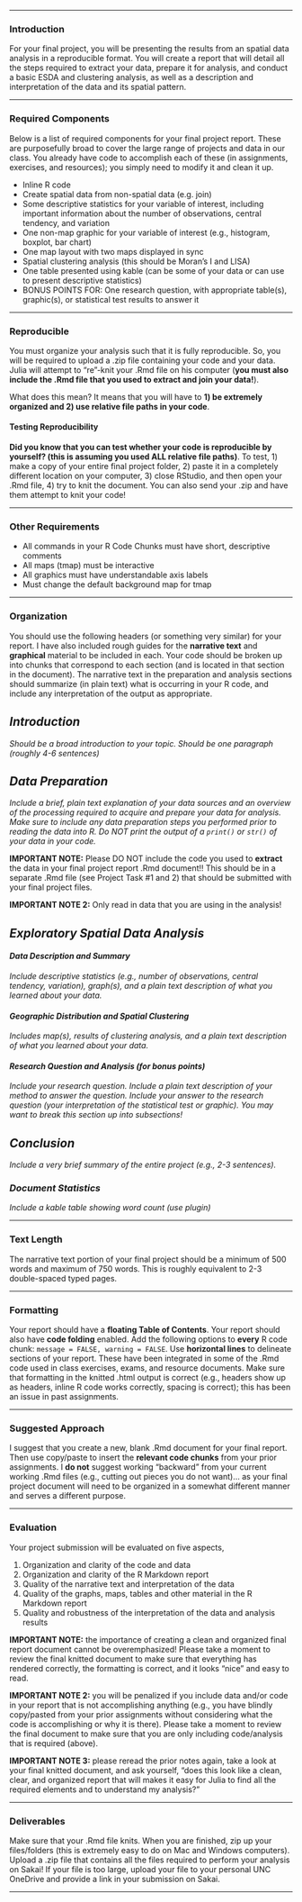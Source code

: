<style>
div.blue { background-color:#ffdad2; padding: 10px 10px 3px 10px;}
</style>

------------------------------------------------------------------------

### Introduction

For your final project, you will be presenting the results from an
spatial data analysis in a reproducible format. You will create a report
that will detail all the steps required to extract your data, prepare it
for analysis, and conduct a basic ESDA and clustering analysis, as well
as a description and interpretation of the data and its spatial pattern.

------------------------------------------------------------------------

### Required Components

Below is a list of required components for your final project report.
These are purposefully broad to cover the large range of projects and
data in our class. You already have code to accomplish each of these (in
assignments, exercises, and resources); you simply need to modify it and
clean it up.

-   Inline R code  
-   Create spatial data from non-spatial data (e.g. join)
-   Some descriptive statistics for your variable of interest, including
    important information about the number of observations, central
    tendency, and variation  
-   One non-map graphic for your variable of interest (e.g., histogram,
    boxplot, bar chart)  
-   One map layout with two maps displayed in sync  
-   Spatial clustering analysis (this should be Moran’s I and LISA)  
-   One table presented using kable (can be some of your data or can use
    to present descriptive statistics)
-   BONUS POINTS FOR: One research question, with appropriate table(s),
    graphic(s), or statistical test results to answer it

------------------------------------------------------------------------

### Reproducible

You must organize your analysis such that it is fully reproducible. So,
you will be required to upload a .zip file containing your code and your
data. Julia will attempt to “re”-knit your .Rmd file on his computer
(**you must also include the .Rmd file that you used to extract and join
your data!**).

What does this mean? It means that you will have to **1) be extremely
organized and 2) use relative file paths in your code**.

#### Testing Reproducibility

**Did you know that you can test whether your code is reproducible by
yourself? (this is assuming you used ALL relative file paths)**. To
test, 1) make a copy of your entire final project folder, 2) paste it in
a completely different location on your computer, 3) close RStudio, and
then open your .Rmd file, 4) try to knit the document. You can also send
your .zip and have them attempt to knit your code!

------------------------------------------------------------------------

### Other Requirements

-   All commands in your R Code Chunks must have short, descriptive
    comments  
-   All maps (tmap) must be interactive
-   All graphics must have understandable axis labels  
-   Must change the default background map for tmap

------------------------------------------------------------------------

### Organization

You should use the following headers (or something very similar) for
your report. I have also included rough guides for the **narrative
text** and **graphical** material to be included in each. Your code
should be broken up into chunks that correspond to each section (and is
located in that section in the document). The narrative text in the
preparation and analysis sections should summarize (in plain text) what
is occurring in your R code, and include any interpretation of the
output as appropriate.

## *Introduction*

*Should be a broad introduction to your topic. Should be one paragraph
(roughly 4-6 sentences)*

## *Data Preparation*

*Include a brief, plain text explanation of your data sources and an
overview of the processing required to acquire and prepare your data for
analysis. Make sure to include any data preparation steps you performed
prior to reading the data into R. Do NOT print the output of a `print()`
or `str()` of your data in your code.*

**IMPORTANT NOTE:** Please DO NOT include the code you used to
**extract** the data in your final project report .Rmd document!! This
should be in a separate .Rmd file (see Project Task \#1 and 2) that
should be submitted with your final project files.

**IMPORTANT NOTE 2:** Only read in data that you are using in the
analysis!

## *Exploratory Spatial Data Analysis*

#### *Data Description and Summary*

*Include descriptive statistics (e.g., number of observations, central
tendency, variation), graph(s), and a plain text description of what you
learned about your data.*

#### *Geographic Distribution and Spatial Clustering*

*Includes map(s), results of clustering analysis, and a plain text
description of what you learned about your data.*

#### *Research Question and Analysis (for bonus points)*

*Include your research question. Include a plain text description of
your method to answer the question. Include your answer to the research
question (your interpretation of the statistical test or graphic). You
may want to break this section up into subsections!*

## *Conclusion*

*Include a very brief summary of the entire project (e.g., 2-3
sentences).*

### *Document Statistics*

*Include a kable table showing word count (use plugin)*

------------------------------------------------------------------------

### Text Length

The narrative text portion of your final project should be a minimum of
500 words and maximum of 750 words. This is roughly equivalent to 2-3
double-spaced typed pages.

------------------------------------------------------------------------

### Formatting

Your report should have a **floating Table of Contents**. Your report
should also have **code folding** enabled. Add the following options to
**every** R code chunk: `message = FALSE, warning = FALSE`. Use
**horizontal lines** to delineate sections of your report. These have
been integrated in some of the .Rmd code used in class exercises, exams,
and resource documents. Make sure that formatting in the knitted .html
output is correct (e.g., headers show up as headers, inline R code works
correctly, spacing is correct); this has been an issue in past
assignments.

------------------------------------------------------------------------

### Suggested Approach

I suggest that you create a new, blank .Rmd document for your final
report. Then use copy/paste to insert the **relevant code chunks** from
your prior assignments. I **do not** suggest working “backward” from
your current working .Rmd files (e.g., cutting out pieces you do not
want)… as your final project document will need to be organized in a
somewhat different manner and serves a different purpose.

------------------------------------------------------------------------

### Evaluation

Your project submission will be evaluated on five aspects,

1.  Organization and clarity of the code and data  
2.  Organization and clarity of the R Markdown report  
3.  Quality of the narrative text and interpretation of the data  
4.  Quality of the graphs, maps, tables and other material in the R
    Markdown report  
5.  Quality and robustness of the interpretation of the data and
    analysis results

**IMPORTANT NOTE:** the importance of creating a clean and organized
final report document cannot be overemphasized! Please take a moment to
review the final knitted document to make sure that everything has
rendered correctly, the formatting is correct, and it looks “nice” and
easy to read.

**IMPORTANT NOTE 2:** you will be penalized if you include data and/or
code in your report that is not accomplishing anything (e.g., you have
blindly copy/pasted from your prior assignments without considering what
the code is accomplishing or why it is there). Please take a moment to
review the final document to make sure that you are only including
code/analysis that is required (above).

**IMPORTANT NOTE 3:** please reread the prior notes again, take a look
at your final knitted document, and ask yourself, “does this look like a
clean, clear, and organized report that will makes it easy for Julia to
find all the required elements and to understand my analysis?”

------------------------------------------------------------------------

### Deliverables

Make sure that your .Rmd file knits. When you are finished, zip up your
files/folders (this is extremely easy to do on Mac and Windows
computers). Upload a .zip file that contains all the files required to
perform your analysis on Sakai! If your file is too large, upload your
file to your personal UNC OneDrive and provide a link in your submission
on Sakai.

------------------------------------------------------------------------
